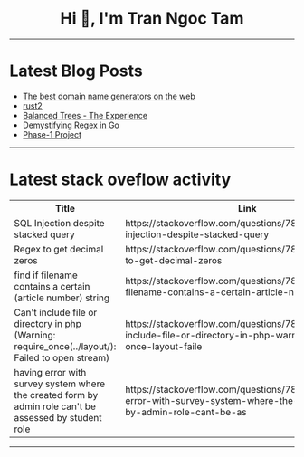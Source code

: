 <h1 align="center">Hi 👋, I'm Tran Ngoc Tam</h1>

---

# Latest Blog Posts 
<!-- BLOG-POST-LIST:START -->
- [The best domain name generators on the web](https://dev.to/diogocapela/the-best-domain-name-generators-on-the-web-4a4o)
- [rust2](https://dev.to/zhangwuji/rust2-1ph7)
- [Balanced Trees - The Experience](https://dev.to/nidheeshmvakharia/balanced-trees-the-experience-1559)
- [Demystifying Regex in Go](https://dev.to/cherrypick14/demystifying-regex-in-go-4clf)
- [Phase-1 Project](https://dev.to/silasgebhart/phase-1-project-131f)
<!-- BLOG-POST-LIST:END -->

---

# Latest stack oveflow activity
<table>
  <tr><th>Title</th><th>Link</th></tr>
  <!-- STACKOVERFLOW:START --><tr><td>SQL Injection despite stacked query</td><td>https://stackoverflow.com/questions/78504066/sql-injection-despite-stacked-query</td></tr><tr><td>Regex to get decimal zeros</td><td>https://stackoverflow.com/questions/78503971/regex-to-get-decimal-zeros</td></tr><tr><td>find if filename contains a certain &lpar;article number&rpar; string</td><td>https://stackoverflow.com/questions/78503713/find-if-filename-contains-a-certain-article-number-string</td></tr><tr><td>Can&#39;t include file or directory in php &lpar;Warning: require_once&lpar;../layout/&rpar;: Failed to open stream&rpar;</td><td>https://stackoverflow.com/questions/78503616/cant-include-file-or-directory-in-php-warning-require-once-layout-faile</td></tr><tr><td>having error with survey system where the created form by admin role can&#39;t be assessed by student role</td><td>https://stackoverflow.com/questions/78503476/having-error-with-survey-system-where-the-created-form-by-admin-role-cant-be-as</td></tr><!-- STACKOVERFLOW:END -->
</table>

---


